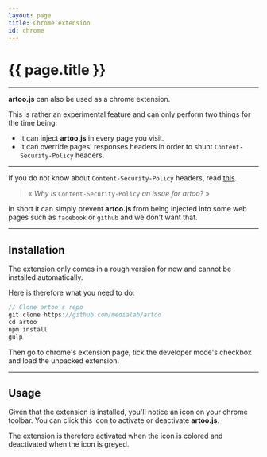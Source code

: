 ```yaml
---
layout: page
title: Chrome extension
id: chrome
---
```


# {{ page.title }}

---

**artoo.js** can also be used as a chrome extension.

This is rather an experimental feature and can only perform two things for the time being:

* It can inject **artoo.js** in every page you visit.
* It can override pages' responses headers in order to shunt `Content-Security-Policy` headers.

---

If you do not know about `Content-Security-Policy` headers, read [this](http://www.html5rocks.com/en/tutorials/security/content-security-policy/).

> &laquo; *Why is* `Content-Security-Policy` *an issue for artoo?* &raquo;

In short it can simply prevent **artoo.js** from being injected into some web pages such as `facebook` or `github` and we don't want that.

---

## Installation

The extension only comes in a rough version for now and cannot be installed automatically.

Here is therefore what you need to do:

```js
// Clone artoo's repo
git clone https://github.com/medialab/artoo
cd artoo
npm install
gulp
```

Then go to chrome's extension page, tick the developer mode's checkbox and load the unpacked extension.

---

## Usage

Given that the extension is installed, you'll notice an icon on your chrome toolbar. You can click this icon to activate or deactivate **artoo.js**.

The extension is therefore activated when the icon is colored and deactivated when the icon is greyed.
